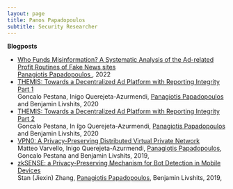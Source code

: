 ```yaml
---
layout: page
title: Panos Papadopoulos
subtitle: Security Researcher
---
```


**Blogposts**
- [Who Funds Misinformation? A Systematic Analysis of the Ad-related Profit Routines of Fake News sites
](https://montrealethics.ai/who-funds-misinformation-a-systematic-analysis-of-the-ad-related-profit-routines-of-fake-news-sites/)<br> <u> Panagiotis Papadopoulos </u>, 2022
- [THEMIS: Towards a Decentralized Ad Platform with Reporting Integrity Part 1](https://brave.com/themis/)<br> Goncalo Pestana, Inigo Querejeta-Azurmendi, <u>Panagiotis Papadopoulos</u> and Benjamin Livshits, 2020 
- [THEMIS: Towards a Decentralized Ad Platform with Reporting Integrity Part 2](https://brave.com/themis-smart-contracts-and-sidechains/)<br> Goncalo Pestana, In ̃igo Querejeta-Azurmendi, <u>Panagiotis Papadopoulos</u> and Benjamin Livshits, 2020 
- [VPN0: A Privacy-Preserving Distributed Virtual Private Network](https://brave.com/vpn0-a-privacy-preserving-distributed-virtual-private-network/)<br> Matteo Varvello, Inigo Querejeta-Azurmendi, <u>Panagiotis Papadopoulos</u>, Goncalo Pestana and Benjamin Livshits, 2019,
- [zkSENSE: a Privacy-Preserving Mechanism for Bot Detection in Mobile Devices](https://brave.com/zksense-a-privacy-preserving-mechanism-for-bot-detection-in-mobile-devices/)<br> Stan (Jiexin) Zhang, <u>Panagiotis Papadopoulos</u>, Benjamin Livshits, 2019,
